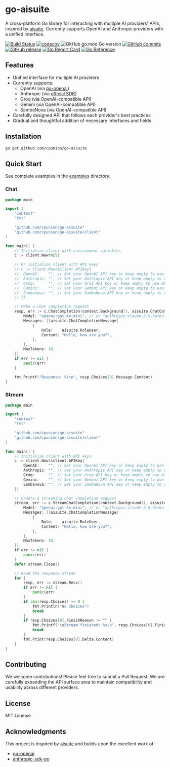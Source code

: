 # go-aisuite

A cross-platform Go library for interacting with multiple AI providers' APIs, inspired by [aisuite](https://github.com/andrewyng/aisuite). Currently supports OpenAI and Anthropic providers with a unified interface.


[![Build Status](https://github.com/cpunion/go-aisuite/actions/workflows/test.yml/badge.svg)](https://github.com/cpunion/go-aisuite/actions/workflows/test.yml)
[![codecov](https://codecov.io/github/cpunion/go-aisuite/graph/badge.svg?token=uATQa0RzPL)](https://codecov.io/github/cpunion/go-aisuite)
![GitHub go.mod Go version](https://img.shields.io/github/go-mod/go-version/cpunion/go-aisuite)
[![GitHub commits](https://badgen.net/github/commits/cpunion/go-aisuite)](https://GitHub.com/Naereen/cpunion/go-aisuite/commit/)
[![GitHub release](https://img.shields.io/github/v/tag/cpunion/go-aisuite.svg?label=release)](https://github.com/cpunion/go-aisuite/releases)
[![Go Report Card](https://goreportcard.com/badge/github.com/cpunion/go-aisuite)](https://goreportcard.com/report/github.com/cpunion/go-aisuite)
[![Go Reference](https://pkg.go.dev/badge/github.com/cpunion/go-aisuite.svg)](https://pkg.go.dev/github.com/cpunion/go-aisuite)

## Features

- Unified interface for multiple AI providers
- Currently supports:
  - OpenAI (via [go-openai](https://github.com/sashabaranov/go-openai))
  - Anthropic (via [official SDK](https://github.com/anthropics/anthropic-sdk-go))
  - Groq (via OpenAI-compatible API)
  - Gemini (via OpenAI-compatible API)
  - SambaNova (via OpenAI-compatible API)
- Carefully designed API that follows each provider's best practices
- Gradual and thoughtful addition of necessary interfaces and fields

## Installation

```bash
go get github.com/cpunion/go-aisuite
```

## Quick Start

See complete examples in the [examples](./examples) directory.

### Chat

<!-- embedme examples/chat/main.go -->

```go
package main

import (
	"context"
	"fmt"

	"github.com/cpunion/go-aisuite"
	"github.com/cpunion/go-aisuite/client"
)

func main() {
	// Initialize client with environment variables
	c := client.New(nil)

	// Or initialize client with API keys
	// c := client.New(&client.APIKey{
	// 	OpenAI:    "", // Set your OpenAI API key or keep empty to use OPENAI_API_KEY env
	// 	Anthropic: "", // Set your Anthropic API key or keep empty to use ANTHROPIC_API_KEY env
	// 	Groq:      "", // Set your Groq API key or keep empty to use GROQ_API_KEY env
	// 	Gemini:    "", // Set your Gemini API key or keep empty to use GEMINI_API_KEY env
	// 	Sambanova: "", // Set your SambaNova API key or keep empty to use SAMBANOVA_API_KEY env
	// })

	// Make a chat completion request
	resp, err := c.ChatCompletion(context.Background(), aisuite.ChatCompletionRequest{
		Model: "openai:gpt-4o-mini", // or "anthropic:claude-3-5-haiku-20241022"
		Messages: []aisuite.ChatCompletionMessage{
			{
				Role:    aisuite.RoleUser,
				Content: "Hello, how are you?",
			},
		},
		MaxTokens: 10,
	})
	if err != nil {
		panic(err)
	}

	fmt.Printf("Response: %s\n", resp.Choices[0].Message.Content)
}

```

### Stream

<!-- embedme examples/stream/main.go -->

```go
package main

import (
	"context"
	"fmt"

	"github.com/cpunion/go-aisuite"
	"github.com/cpunion/go-aisuite/client"
)

func main() {
	// Initialize client with API keys
	c := client.New(&client.APIKey{
		OpenAI:    "", // Set your OpenAI API key or keep empty to use OPENAI_API_KEY env
		Anthropic: "", // Set your Anthropic API key or keep empty to use ANTHROPIC_API_KEY env
		Groq:      "", // Set your Groq API key or keep empty to use GROQ_API_KEY env
		Gemini:    "", // Set your Gemini API key or keep empty to use GEMINI_API_KEY env
		Sambanova: "", // Set your SambaNova API key or keep empty to use SAMBANOVA_API_KEY env
	})

	// Create a streaming chat completion request
	stream, err := c.StreamChatCompletion(context.Background(), aisuite.ChatCompletionRequest{
		Model: "openai:gpt-4o-mini", // or "anthropic:claude-3-5-haiku-20241022"
		Messages: []aisuite.ChatCompletionMessage{
			{
				Role:    aisuite.RoleUser,
				Content: "Hello, how are you?",
			},
		},
		MaxTokens: 10,
	})
	if err != nil {
		panic(err)
	}
	defer stream.Close()

	// Read the response stream
	for {
		resp, err := stream.Recv()
		if err != nil {
			panic(err)
		}
		if len(resp.Choices) == 0 {
			fmt.Println("No choices")
			break
		}
		if resp.Choices[0].FinishReason != "" {
			fmt.Printf("\nStream finished: %s\n", resp.Choices[0].FinishReason)
			break
		}
		fmt.Print(resp.Choices[0].Delta.Content)
	}
}

```

## Contributing

We welcome contributions! Please feel free to submit a Pull Request. We are carefully expanding the API surface area to maintain compatibility and usability across different providers.

## License

MIT License

## Acknowledgments

This project is inspired by [aisuite](https://github.com/andrewyng/aisuite) and builds upon the excellent work of:
- [go-openai](https://github.com/sashabaranov/go-openai)
- [anthropic-sdk-go](https://github.com/anthropics/anthropic-sdk-go)
